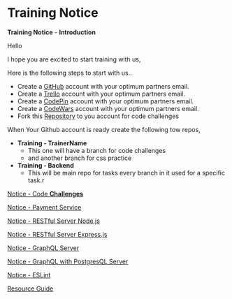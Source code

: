 # Training Notice

**Training Notice**  -  **Introduction**

Hello <Trainer> 

I hope you are excited to start training with us,

Here is the following steps to start with us..

- Create a [GitHub](https://github.com/) account with your optimum partners email.
- Create a [Trello](https://trello.com/) account with your optimum partners email.
- Create a [CodePin](https://codepen.io/) account with your optimum partners email.
- Create a [CodeWars](https://www.codewars.com/) account with your optimum partners email.
- Fork this [Repository](https://github.com/mmasaid/toy_problems) to you account  for code challenges

When Your Github account is ready create the following tow repos,

- **Training - TrainerName**
    - This one will have a branch for code challenges
    - and another branch for css practice
- **Training - Backend**
    - This will be main repo for tasks every branch in it used for a specific task.r

[Notice - Code **Challenges**]()

[Notice - Payment Service](./Notice%20-%20Payment%20Service.md)

[Notice - RESTful Server Node.js](./Notice%20-%20RESTful%20Server%20Node%20js.md)

[Notice - RESTful Server Express.js](./Notice%20-%20RESTful%20Server%20Express%20js.md)

[Notice - GraphQL Server](./Notice%20-%20GraphQL%20Server%20.md)

[Notice - GraphQL with PostgresQL Server](./Notice%20-%20GraphQL%20with%20PostgresQL%20Server.md)

[Notice -  ESLint](./Notice%20-%20ESLint%20.md)

[Resource Guide](./Resource%20Guide.md)